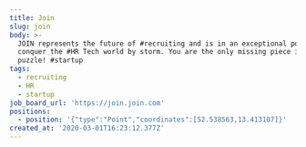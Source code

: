 ```yaml
---
title: Join
slug: join
body: >-
  JOIN represents the future of #recruiting and is in an exceptional position to
  conquer the #HR Tech world by storm. You are the only missing piece in the
  puzzle! #startup
tags:
  - recruiting
  - HR
  - startup
job_board_url: 'https://join.join.com'
positions:
  - position: '{"type":"Point","coordinates":[52.538563,13.413107]}'
created_at: '2020-03-01T16:23:12.377Z'
---
```


